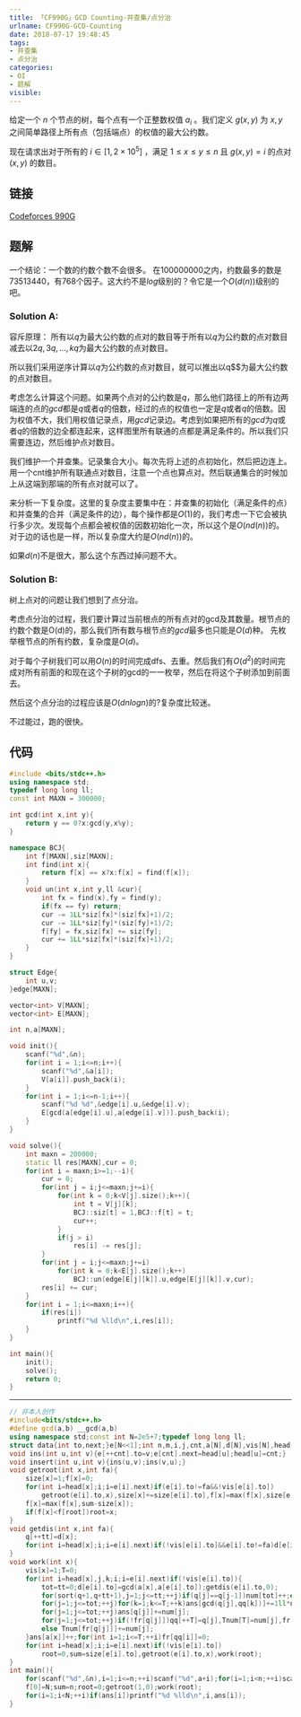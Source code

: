 ```yaml
---
title: 「CF990G」GCD Counting-并查集/点分治
urlname: CF990G-GCD-Counting
date: 2018-07-17 19:48:45
tags:
- 并查集
- 点分治
categories: 
- OI
- 题解
visible:
---
```


给定一个 $n$ 个节点的树，每个点有一个正整数权值 $a_i$ 。我们定义 $g(x,y)$ 为 $x,y$ 之间简单路径上所有点（包括端点）的权值的最大公约数。

现在请求出对于所有的 $i \in [1,2×10^5]$ ，满足 $1 \le x \le y \le n$ 且 $g(x,y) = i$ 的点对 $(x,y)$ 的数目。

<!-- more -->

## 链接

[Codeforces 990G](http://codeforces.com/problemset/problem/990/G)

## 题解

一个结论：一个数的约数个数不会很多。
在$100000000$之内，约数最多的数是$73513440$，有$768$个因子。这大约不是$log$级别的？令它是一个$O(d(n))$级别的吧。

### Solution A:
容斥原理：
所有以$q$为最大公约数的点对的数目等于所有以$q$为公约数的点对数目减去以$2q,3q,...,kq$为最大公约数的点对数目。

所以我们采用逆序计算以$q$为公约数的点对数目，就可以推出以q$$为最大公约数的点对数目。

考虑怎么计算这个问题。如果两个点对的公约数是$q$，那么他们路径上的所有边两端连的点的$gcd$都是$q$或者$q$的倍数，经过的点的权值也一定是$q$或者$q$的倍数。因为权值不大，我们用权值记录点，用$gcd$记录边。考虑到如果把所有的$gcd$为$q$或者$q$的倍数的边全都连起来，这样图里所有联通的点都是满足条件的。所以我们只需要连边，然后维护点对数目。

我们维护一个并查集。记录集合大小。每次先将上述的点初始化，然后把边连上。用一个cnt维护所有联通点对数目，注意一个点也算点对。然后联通集合的时候加上从这端到那端的所有点对就可以了。

来分析一下复杂度。这里的复杂度主要集中在：并查集的初始化（满足条件的点）和并查集的合并（满足条件的边），每个操作都是$O(1)$的，我们考虑一下它会被执行多少次。发现每个点都会被权值的因数初始化一次，所以这个是$O(nd(n))$的。对于边的话也是一样，所以复杂度大约是$O(n d(n))$的。

如果$d(n)$不是很大，那么这个东西过掉问题不大。

### Solution B:

树上点对的问题让我们想到了点分治。

考虑点分治的过程，我们要计算过当前根点的所有点对的gcd及其数量。根节点的约数个数是O(d)的，那么我们所有数与根节点的$gcd$最多也只能是$O(d)$种。
先枚举根节点的所有约数，复杂度是$O(d)$。

对于每个子树我们可以用$O(n)$的时间完成dfs、去重。然后我们有$O(d^2)$的时间完成对所有前面的和现在这个子树的gcd的一一枚举，然后在将这个子树添加到前面去。

然后这个点分治的过程应该是$O(d n log n)$的?复杂度比较迷。

不过能过，跑的很快。

## 代码


```cpp
#include <bits/stdc++.h>
using namespace std;
typedef long long ll;
const int MAXN = 300000;

int gcd(int x,int y){
    return y == 0?x:gcd(y,x%y);
}

namespace BCJ{
    int f[MAXN],siz[MAXN];
    int find(int x){
        return f[x] == x?x:f[x] = find(f[x]);
    }
    void un(int x,int y,ll &cur){
        int fx = find(x),fy = find(y);
        if(fx == fy) return;
        cur -= 1LL*siz[fx]*(siz[fx]+1)/2;
        cur -= 1LL*siz[fy]*(siz[fy]+1)/2;
        f[fy] = fx,siz[fx] += siz[fy];
        cur += 1LL*siz[fx]*(siz[fx]+1)/2;
    }
}

struct Edge{
    int u,v;
}edge[MAXN];

vector<int> V[MAXN];
vector<int> E[MAXN];

int n,a[MAXN];

void init(){
    scanf("%d",&n);
    for(int i = 1;i<=n;i++){
        scanf("%d",&a[i]);
        V[a[i]].push_back(i);
    }
    for(int i = 1;i<=n-1;i++){
        scanf("%d %d",&edge[i].u,&edge[i].v);
        E[gcd(a[edge[i].u],a[edge[i].v])].push_back(i);
    }
}

void solve(){
    int maxn = 200000;
    static ll res[MAXN],cur = 0;
    for(int i = maxn;i>=1;--i){
        cur = 0;
        for(int j = i;j<=maxn;j+=i){
            for(int k = 0;k<V[j].size();k++){
                int t = V[j][k];
                BCJ::siz[t] = 1,BCJ::f[t] = t;
                cur++;
            }
            if(j > i)
                res[i] -= res[j];
        }
        for(int j = i;j<=maxn;j+=i)
            for(int k = 0;k<E[j].size();k++)
                BCJ::un(edge[E[j][k]].u,edge[E[j][k]].v,cur);
        res[i] += cur;
    }
    for(int i = 1;i<=maxn;i++){
        if(res[i])
            printf("%d %lld\n",i,res[i]);
    }
}

int main(){
    init();
    solve();
    return 0;
}
```

- - -


```cpp
// 非本人创作
#include<bits/stdc++.h>
#define gcd(a,b) __gcd(a,b)
using namespace std;const int N=2e5+7;typedef long long ll;
struct data{int to,next;}e[N<<1];int n,m,i,j,cnt,a[N],d[N],vis[N],head[N],f[N],q[N],qq[N],u,v,root,sum,num[N],Tnum[N],size[N],fr[N],T,tt,tot;ll ans[N];
void ins(int u,int v){e[++cnt].to=v;e[cnt].next=head[u];head[u]=cnt;}
void insert(int u,int v){ins(u,v);ins(v,u);}
void getroot(int x,int fa){
    size[x]=1;f[x]=0;
    for(int i=head[x];i;i=e[i].next)if(e[i].to!=fa&&!vis[e[i].to])
        getroot(e[i].to,x),size[x]+=size[e[i].to],f[x]=max(f[x],size[e[i].to]);
    f[x]=max(f[x],sum-size[x]);
    if(f[x]<f[root])root=x;
}
void getdis(int x,int fa){
    q[++tt]=d[x];
    for(int i=head[x];i;i=e[i].next)if(!vis[e[i].to]&&e[i].to!=fa)d[e[i].to]=gcd(d[x],a[e[i].to]),getdis(e[i].to,x);
}
void work(int x){
    vis[x]=1;T=0;
    for(int i=head[x],j,k;i;i=e[i].next)if(!vis[e[i].to]){
        tot=tt=0;d[e[i].to]=gcd(a[x],a[e[i].to]);getdis(e[i].to,0);
        for(sort(q+1,q+tt+1),j=1;j<=tt;++j)if(q[j]==q[j-1])num[tot]++;else q[++tot]=q[j],num[tot]=1;
        for(j=1;j<=tot;++j)for(k=1;k<=T;++k)ans[gcd(q[j],qq[k])]+=1ll*num[j]*Tnum[k];
        for(j=1;j<=tot;++j)ans[q[j]]+=num[j];
        for(j=1;j<=tot;++j)if(!fr[q[j]])qq[++T]=q[j],Tnum[T]=num[j],fr[q[j]]=T;
        else Tnum[fr[q[j]]]+=num[j];
    }ans[a[x]]++;for(int i=1;i<=T;++i)fr[qq[i]]=0;
    for(int i=head[x];i;i=e[i].next)if(!vis[e[i].to])
        root=0,sum=size[e[i].to],getroot(e[i].to,x),work(root);
}
int main(){
    for(scanf("%d",&n),i=1;i<=n;++i)scanf("%d",a+i);for(i=1;i<n;++i)scanf("%d%d",&u,&v),insert(u,v);
    f[0]=N;sum=n;root=0;getroot(1,0);work(root);
    for(i=1;i<N;++i)if(ans[i])printf("%d %lld\n",i,ans[i]);
}
```

